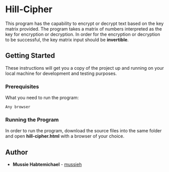# Hill-Cipher

This program has the capability to encrypt or decrypt text based on the key matrix provided. The program takes a matrix of numbers
interpreted as the key for encryption or decryption. In order for the encryption or decryption to be successful, the key matrix input should be **invertible**.

## Getting Started

These instructions will get you a copy of the project up and running on your local machine for development and testing purposes.

### Prerequisites

What you need to run the program:

```
Any browser
```

### Running the Program

In order to run the program, download the source files into the same folder and open **hill-cipher.html** with a browser of your choice.


## Author

* **Mussie Habtemichael** - [mussieh](https://github.com/mussieh)

